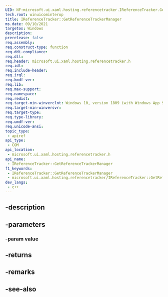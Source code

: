 ```yaml
---
UID: NF:microsoft.ui.xaml.hosting.referencetracker.IReferenceTracker.GetReferenceTrackerManager
tech.root: winuicominterop
title: IReferenceTracker::GetReferenceTrackerManager
ms.date: 09/10/2021
targetos: Windows
description: 
prerelease: false
req.assembly: 
req.construct-type: function
req.ddi-compliance: 
req.dll: 
req.header: microsoft.ui.xaml.hosting.referencetracker.h
req.idl: 
req.include-header: 
req.irql: 
req.kmdf-ver: 
req.lib: 
req.max-support: 
req.namespace: 
req.redist: 
req.target-min-winverclnt: Windows 10, version 1809 (with Windows App SDK 0.5 or later)
req.target-min-winversvr: 
req.target-type: 
req.type-library: 
req.umdf-ver: 
req.unicode-ansi: 
topic_type:
 - apiref
api_type:
 - COM
api_location:
 - microsoft.ui.xaml.hosting.referencetracker.h
api_name:
 - IReferenceTracker::GetReferenceTrackerManager
f1_keywords:
 - IReferenceTracker::GetReferenceTrackerManager
 - microsoft.ui.xaml.hosting.referencetracker/IReferenceTracker::GetReferenceTrackerManager
dev_langs:
 - c++
---
```


## -description

## -parameters

### -param value

## -returns

## -remarks

## -see-also

